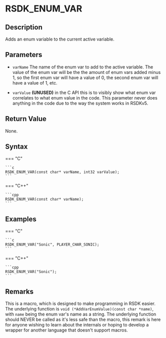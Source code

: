 # RSDK_ENUM_VAR

## Description
Adds an enum variable to the current active variable.

## Parameters

- `varName`
The name of the enum var to add to the active variable. The value of the enum var will be the the amount of enum vars added minus 1, so the first enum var will have a value of 0, the second enum var will have a value of 1, etc.

- `varValue`
**(UNUSED)** in the C API this is to visibly show what enum var correlates to what enum value in the code. This parameter never does anything in the code due to the way the system works in RSDKv5.

## Return Value
None.

## Syntax
=== "C"

	```c
	RSDK_ENUM_VAR(const char* varName, int32 varValue);
	```

=== "C++"

	```cpp
	RSDK_ENUM_VAR(const char* varName);
	```

## Examples
=== "C"

	```c
	RSDK_ENUM_VAR("Sonic", PLAYER_CHAR_SONIC);
	```

=== "C++"

	```cpp
	RSDK_ENUM_VAR("Sonic");
	```

## Remarks
This is a macro, which is designed to make programming in RSDK easier. The underlying function is `void (*AddVarEnumValue)(const char *name)`, with `name` being the enum var's name as a string. The underlying function should NEVER be called as it's less safe than the macro, this remark is here for anyone wishing to learn about the internals or hoping to develop a wrapper for another language that doesn't support macros.